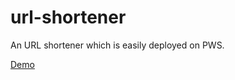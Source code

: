 # url-shortener
An URL shortener which is easily deployed on PWS.

[Demo](http://bengro-url-shortener.cfapps.io/)
